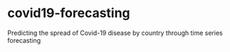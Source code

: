 # covid19-forecasting
Predicting the spread of Covid-19 disease by country through time series forecasting
